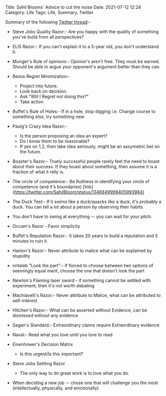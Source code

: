 Title: Sahil Blooms' Advice to cut the noise
Date: 2021-07-12 12:24
Category: Life
Tags: Life, Summary, Twitter

Summary of the following [Twitter thread](https://twitter.com/SahilBloom/status/1409127007250751490):-

* Steve Jobs Quality Razor:- Are you happy with the quality of something you've build from all perspectives?

* ELI5 Razor:- If you can't explain it to a 5-year old, you don't understand it.

* Munger's Rule of opinions:- Opinion's aren't free. They must be earned. Should be able to argue your opponent's argument better than they can. 

* Bezos Regret Minimization:-
  * Project into future.
  * Look back on decision.
  * Ask "Will I Regret not doing this?"
  * Take action

* Buffet's Rule of Holes:- If in a hole, stop digging i.e. Change course to something else, try something new.

* Paulg's Crazy Idea Razor:- 
  * Is the person proposing an idea an expert?
  * Do I know them to be reasonable? 
  * If yes on 1,2, then take idea seriously, might be an assymetric bet on the future.

* Boaster's Razor:- Truely successful people rarely feel the need to boast about their success. If they boast about something, then assume it is a fraction of what it relly is. 

* The circle of competence:- Be Ruthless in identifying your circle of competence (and it's boundaries) [link]{https://twitter.com/SahilBloom/status/1346849999405993984}

* The Duck Test:- If it swims like a duck/quacks like a duck, it's probably a duck. You can tell a lot about a person by observing their habits

* You don't have to swing at everything -- you can wait for your pitch. 

* Occam's Razor - Favor simplicity

* Buffet's Reputation Razor:- It takes 20 years to build a reputation and 5 minutes to ruin it. 

* Hanlon's Razor:- Never attribute to malice what can be explained by stupidity

* nntaleb "Look the part":- If forced to choose between two options of seemingly equal merit, choose the one that doesn't look the part

* Newton's Flaming laser sword:- if something cannot be settled with experiment, then it's not worth debating

* Machiavelli's Razor:- Never attribute to Malice, what can be attributed to self-interest

* Hitchen's Razor:- What can be asserted without Evidence, can be dismissed without any evidence

* Sagan's Standard:- Extraordinary claims require Extraordinary evidence

* Naval:- Read what you love until you love to read

* Eisenhower's Decision Matrix
  * Is this urgent/Is this important?

* Steve Jobs Settling Razor
  * The only way to do great work is to love what you do. 


* When deciding a new job -- chose one that will challenge you the most (intellectually, physically, and emotionally) 
